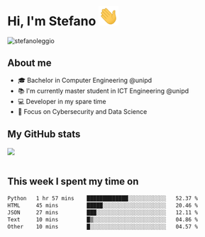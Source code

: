 # Hi, I'm Stefano <img src="https://raw.githubusercontent.com/stefanoleggio/stefanoleggio/main/images/wave.gif" width="45px">

<p align="left"> <img src="https://komarev.com/ghpvc/?username=stefanoleggio&label=Views&color=blue&style=plastic" alt="stefanoleggio" /></p>

## About me
- 🎓 Bachelor in Computer Engineering @unipd
- 📚 I'm currently master student in ICT Engineering @unipd
- 💻 Developer in my spare time
- 🎯 Focus on Cybersecurity and Data Science


## My GitHub stats

<a href="https://github.com/anuraghazra/github-readme-stats" >
  <img align="center" src="https://github-readme-stats.vercel.app/api/top-langs/?username=stefanoleggio&langs_count=10&hide=html,blade&layout=compact&count_private=true&theme=swift" />
</a>
</br>
</br>

## This week I spent my time on


<!--START_SECTION:waka-->
```text
Python   1 hr 57 mins    █████████████░░░░░░░░░░░░   52.37 % 
HTML     45 mins         █████░░░░░░░░░░░░░░░░░░░░   20.46 % 
JSON     27 mins         ███░░░░░░░░░░░░░░░░░░░░░░   12.11 % 
Text     10 mins         █▒░░░░░░░░░░░░░░░░░░░░░░░   04.86 % 
Other    10 mins         █░░░░░░░░░░░░░░░░░░░░░░░░   04.57 % 
```
<!--END_SECTION:waka-->

